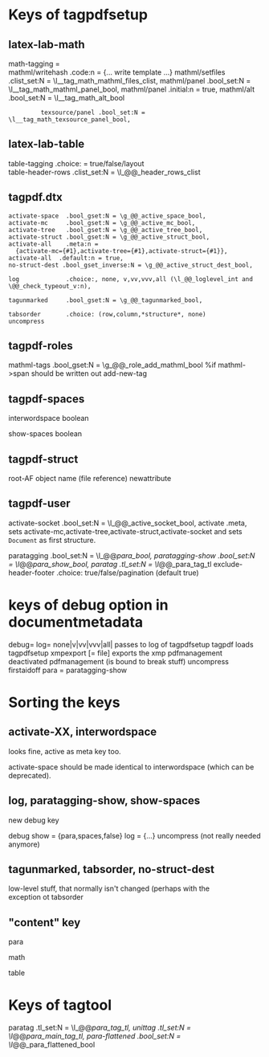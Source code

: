 # Keys of tagpdfsetup


## latex-lab-math
math-tagging  =  
             mathml/writehash .code:n =  {... write template ...}
             mathml/setfiles .clist_set:N = \l__tag_math_mathml_files_clist,
             mathml/panel    .bool_set:N = \l__tag_math_mathml_panel_bool,
             mathml/panel    .initial:n = true,
             mathml/alt      .bool_set:N = \l__tag_math_alt_bool
             
             texsource/panel .bool_set:N = \l__tag_math_texsource_panel_bool, 
             
## latex-lab-table             
table-tagging      .choice:     = true/false/layout     
table-header-rows  .clist_set:N = \l_@@_header_rows_clist  
             
## tagpdf.dtx

    activate-space  .bool_gset:N = \g_@@_active_space_bool,
    activate-mc     .bool_gset:N = \g_@@_active_mc_bool,
    activate-tree   .bool_gset:N = \g_@@_active_tree_bool,
    activate-struct .bool_gset:N = \g_@@_active_struct_bool,
    activate-all    .meta:n =
      {activate-mc={#1},activate-tree={#1},activate-struct={#1}},
    activate-all  .default:n = true,
    no-struct-dest .bool_gset_inverse:N = \g_@@_active_struct_dest_bool,

    log             .choice:, none, v,vv,vvv,all (\l_@@_loglevel_int and \@@_check_typeout_v:n),                 
    
    tagunmarked     .bool_gset:N = \g_@@_tagunmarked_bool,
    
    tabsorder       .choice: (row,column,*structure*, none)
    uncompress       
    
    
##  tagpdf-roles
mathml-tags .bool_gset:N = \g_@@_role_add_mathml_bool %if mathml->span should be written out 
add-new-tag    

## tagpdf-spaces

interwordspace    boolean   
          
show-spaces       boolean

## tagpdf-struct

root-AF   object name (file reference)
newattribute

## tagpdf-user

activate-socket .bool_set:N  = \l_@@_active_socket_bool,
activate .meta, sets activate-mc,activate-tree,activate-struct,activate-socket and sets `Document` as first structure.

paratagging .bool_set:N = \l_@@_para_bool,
paratagging-show .bool_set:N = \l_@@_para_show_bool,
paratag          .tl_set:N   = \l_@@_para_tag_tl
exclude-header-footer .choice: true/false/pagination (default true)

# keys of debug option in documentmetadata

debug= 
     log= none|v|vv|vvv|all| passes to log of tagpdfsetup
     tagpdf loads tagpdfsetup
     xmpexport [= file] exports the xmp
     pdfmanagement deactivated pdfmanagement (is bound to break stuff)
     uncompress
     firstaidoff
     para = paratagging-show

# Sorting the keys

## activate-XX, interwordspace

looks fine, active as meta key too.

activate-space should be made identical to
interwordspace (which can be deprecated).

## log, paratagging-show, show-spaces
new debug key

debug 
    show = {para,spaces,false}
    log  = {...}
    uncompress (not really needed anymore)
    
##  tagunmarked, tabsorder, no-struct-dest

low-level stuff, that normally isn't changed (perhaps with the    
exception ot tabsorder

## "content" key

para

math

table



# Keys of tagtool

paratag .tl_set:N = \l_@@_para_tag_tl,
unittag .tl_set:N = \l_@@_para_main_tag_tl,
para-flattened .bool_set:N = \l_@@_para_flattened_bool


